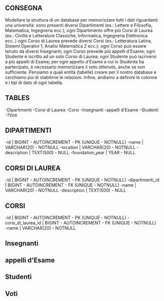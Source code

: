 ## CONSEGNA

Modellare la struttura di un database per memorizzare tutti i dati riguardanti una università:
sono presenti diversi Dipartimenti (es.: Lettere e Filosofia, Matematica, Ingegneria ecc.);
ogni Dipartimento offre più Corsi di Laurea (es.: Civiltà e Letterature Classiche, Informatica, Ingegneria Elettronica ecc..)
ogni Corso di Laurea prevede diversi Corsi (es.: Letteratura Latina, Sistemi Operativi 1, Analisi Matematica 2 ecc.);
ogni Corso può essere tenuto da diversi Insegnanti;
ogni Corso prevede più appelli d'Esame;
ogni Studente è iscritto ad un solo Corso di Laurea;
ogni Studente può iscriversi a più appelli di Esame;
per ogni appello d'Esame a cui lo Studente ha partecipato, è necessario memorizzare il voto ottenuto, anche se non sufficiente. Pensiamo a quali entità (tabelle) creare per il nostro database e cerchiamo poi di stabilirne le relazioni. Infine, andiamo a definire le colonne e i tipi di dato di ogni tabella.

## TABLES
-Dipartimenti
-Corsi di Laurea
-Corsi
-Insegnanti
-appelli d'Esame
-Studenti
-?Voti

## DIPARTIMENTI
-id | BIGINT - AUTOINCREMENT - PK (UNIQUE - NOTNULL)
-name | VARCHAR(20) - NOTNULL
-location | VARCHAR(20) - NOTNULL
-description | TEXT(500) - NULL
-foundation_year | YEAR - NULL

## CORSI DI LAUREA
-id | BIGINT - AUTOINCREMENT - PK (UNIQUE - NOTNULL)
-dipartimenti_id | BIGINT - AUTOINCREMENT - FK (UNIQUE - NOTNULL)
-name | VARCHAR(20) - NOTNULL
-description | TEXT(500) - NULL

## CORSI
-id | BIGINT - AUTOINCREMENT - PK (UNIQUE - NOTNULL)
-corsi_di_laurea_id | BIGINT - AUTOINCREMENT - FK (UNIQUE - NOTNULL)
-name | VARCHAR(20) - NOTNULL


## Insegnanti
## appelli d'Esame
## Studenti
## Voti